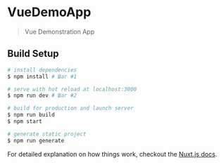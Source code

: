 # VueDemoApp

> Vue Demonstration App

## Build Setup

``` bash
# install dependencies
$ npm install # Шаг #1

# serve with hot reload at localhost:3000
$ npm run dev # Шаг #2

# build for production and launch server
$ npm run build
$ npm start

# generate static project
$ npm run generate
```

For detailed explanation on how things work, checkout the [Nuxt.js docs](https://github.com/nuxt/nuxt.js).
